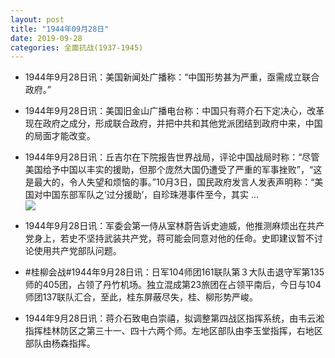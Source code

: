 ```yaml
---
layout: post
title: "1944年09月28日"
date: 2019-09-28
categories: 全面抗战(1937-1945)
---
```


<meta name="referrer" content="no-referrer" />

- 1944年9月28日讯：美国新闻处广播称：“中国形势甚为严重，亟需成立联合政府。” 

- 1944年9月28日讯：美国旧金山广播电台称：中国只有蒋介石下定决心，改革现在政府之成分，形成联合政府，并把中共和其他党派团结到政府中来，中国的局面才能改变。 

- 1944年9月28日讯：丘吉尔在下院报告世界战局，评论中国战局时称：“尽管美国给予中国以丰实的援助，但那个庞然大国仍遭受了严重的军事挫败”，“这是最大的，令人失望和烦恼的事。”10月3日，国民政府发言人发表声明称：“美国对中国东部军队之‘过分援助’，自珍珠港事件至今，其实 ... <br/><img src="https://wx3.sinaimg.cn/large/aca367d8ly1g7fdy93oe1j20c80aydfx.jpg" />

- 1944年9月28日讯：军委会第一侍从室林蔚告诉史迪威，他推测麻烦出在共产党身上，若史不坚持武装共产党，蒋可能会同意对他的任命。史即建议暂不讨论使用共产党部队问题。 

- #桂柳会战#1944年9月28日讯：日军104师团161联队第３大队击退守军第135师的405团，占领了丹竹机场。独立混成第23旅团在占领平南后，今日与104师团137联队汇合，至此，桂东屏蔽尽失，桂、柳形势严峻。 

- 1944年9月28日讯：蒋介石致电白崇禧，拟调整第四战区指挥系统，由韦云淞指挥桂林防区之第三十一、四十六两个师。左地区部队由李玉堂指挥，右地区部队由杨森指挥。 

